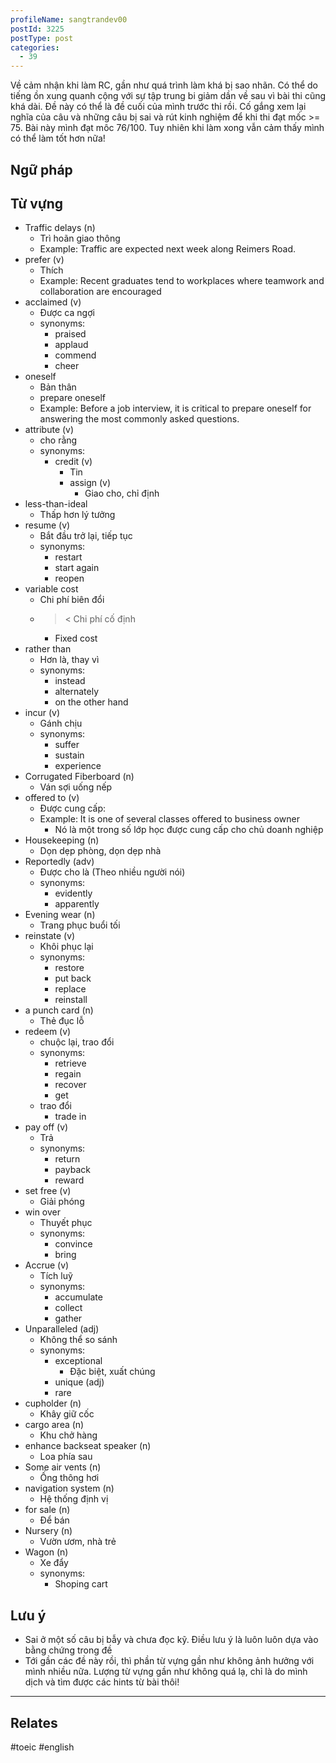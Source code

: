 ```yaml
---
profileName: sangtrandev00
postId: 3225
postType: post
categories:
  - 39
---
```

Về cảm nhận khi làm RC, gần như quá trình làm khá bị sao nhãn. Có thể do tiếng ồn xung quanh cộng với sự tập trung bi giảm dần về sau vì bài thi cũng khá dài. Đề này có thể là đề cuối của mình trước thi rồi. Cố gắng xem lại nghĩa của câu và những câu bị sai và rút kinh nghiệm để khi thi đạt mốc >= 75. Bài này mình đạt môc 76/100. Tuy nhiên khi làm xong vẫn cảm thấy mình có thể làm tốt hơn nữa!

## Ngữ pháp


## Từ vựng

- Traffic delays (n)
	- Trì hoãn giao thông
	- Example: Traffic are expected next week along Reimers Road.
- prefer (v)
	- Thích
	- Example: Recent graduates tend to workplaces where teamwork and collaboration are encouraged
- acclaimed (v)
	- Được ca ngợi
	- synonyms:
		- praised
		- applaud
		- commend
		- cheer
- oneself 
	- Bản thân
	- prepare oneself
	- Example: Before a job interview, it is critical to prepare oneself for answering the most commonly asked questions.
- attribute (v)
	- cho rằng
	- synonyms:
		- credit (v)
			- Tin 
			- assign (v)
				- Giao cho, chỉ định
-  less-than-ideal
	- Thấp hơn lý tưởng
- resume (v)
	- Bắt đầu trở lại, tiếp tục
	- synonyms:
		- restart
		- start again
		- reopen
- variable cost
	- Chi phí biên đổi
	- >< Chi phí cố định
		- Fixed cost
- rather than 
	- Hơn là, thay vì
	- synonyms:
		- instead
		- alternately
		- on the other hand
- incur (v)
	- Gánh chịu
	- synonyms:
		- suffer
		- sustain
		- experience
- Corrugated Fiberboard (n)
	- Ván sợi uống nếp
- offered to (v)
	- Được cung cấp:
	- Example: It is one of several classes offered to business owner
		- Nó là một trong số lớp học được cung cấp cho chủ doanh nghiệp
- Housekeeping (n)
	- Dọn dẹp phòng, dọn dẹp nhà
- Reportedly (adv)
	- Được cho là (Theo nhiều người nói)
	- synonyms:
		- evidently
		- apparently
- Evening wear (n)
	- Trang phục buổi tối
- reinstate (v)
	- Khôi phục lại
	- synonyms:
		- restore
		- put back
		- replace
		- reinstall
- a punch card (n)
	- Thẻ đục lỗ
- redeem (v)
	- chuộc lại, trao đổi
	- synonyms:
		- retrieve
		- regain
		- recover
		- get
	- trao đổi
		- trade in
- pay off (v)
	- Trả
	- synonyms:
		- return
		- payback
		- reward
- set free (v)
	- Giải phóng
- win over
	- Thuyết phục
	- synonyms:
		- convince
		- bring
- Accrue (v)
	- Tích luỹ
	- synonyms:
		- accumulate
		- collect
		- gather
- Unparalleled (adj)
	- Không thể so sánh
	- synonyms:
		- exceptional
			- Đặc biệt, xuất chúng
		- unique (adj)
		- rare
- cupholder (n)
	- Khây giữ cốc
- cargo area (n)
	- Khu chở hàng
- enhance backseat speaker (n)
	- Loa phía sau
- Some air vents (n)
	- Ống thông hơi
- navigation system (n)
	- Hệ thống định vị
- for sale (n)
	- Để bán
- Nursery (n)
	- Vườn ươm, nhà trẻ
- Wagon (n)
	- Xe đẩy
	- synonyms:
		- Shoping cart

## Lưu ý

- Sai ở một số câu bị bẫy và chưa đọc kỹ. Điều lưu ý là luôn luôn dựa vào bằng chứng trong đề
- Tới gần các đề này rồi, thì phần từ vựng gần như không ảnh hưởng với mình nhiều nữa. Lượng từ vựng gần như không quá lạ, chỉ là do mình dịch và tìm được các hints từ bài thôi!

----
## Relates


#toeic #english